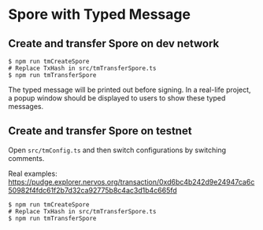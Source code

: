 # Spore with Typed Message

## Create and transfer Spore on dev network

```shell
$ npm run tmCreateSpore
# Replace TxHash in src/tmTransferSpore.ts
$ npm run tmTransferSpore
```

The typed message will be printed out before signing. In a real-life project, a
popup window should be displayed to users to show these typed messages.


## Create and transfer Spore on testnet

Open `src/tmConfig.ts` and then switch configurations by switching comments.

Real examples: <https://pudge.explorer.nervos.org/transaction/0xd6bc4b242d9e24947ca6c50982f4fdc61f2b7d32ca92775b8c4ac3d1b4c665fd>

```shell
$ npm run tmCreateSpore
# Replace TxHash in src/tmTransferSpore.ts
$ npm run tmTransferSpore
```
